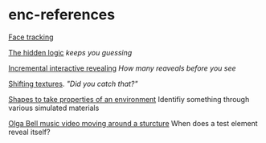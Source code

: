 # enc-references



[Face tracking](https://tastenkunst.github.io/brfv4_javascript_examples/)

[The hidden logic](http://www.koalastothemax.com/) _keeps you guessing_

[Incremental interactive revealing](http://yiwenl.github.io/Sketches/exps/29) _How many reaveals before you see_

[Shifting textures](http://yiwenl.github.io/Sketches/exps/33). _"Did you catch that?"_

[Shapes to take properties of an environment](http://yiwenl.github.io/Sketches/exps/8) Identifiy something through various simulated materials

[Olga Bell music video moving around a sturcture](https://www.youtube.com/watch?v=DEzuZlUB3zM&feature=youtu.be&t=79) When does a test element reveal itself?




